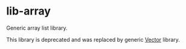 # lib-array
Generic array list library.

This library is deprecated and was replaced by generic [Vector](https://github.com/IF42/vector) library.

